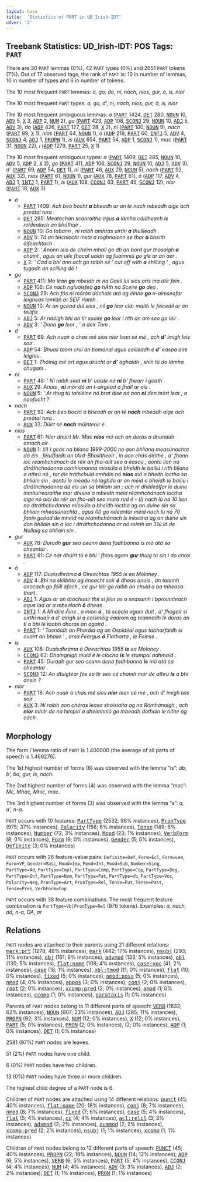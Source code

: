 ```yaml
---
layout: base
title:  'Statistics of PART in UD_Irish-IDT'
udver: '2'
---
```


## Treebank Statistics: UD_Irish-IDT: POS Tags: `PART`

There are 30 `PART` lemmas (0%), 42 `PART` types (0%) and 2651 `PART` tokens (7%).
Out of 17 observed tags, the rank of `PART` is: 10 in number of lemmas, 10 in number of types and 6 in number of tokens.

The 10 most frequent `PART` lemmas: <em>a, go, do, ní, nach, níos, gur, ó, is, níor</em>

The 10 most frequent `PART` types:  <em>a, go, d', ní, nach, níos, gur, ó, is, níor</em>

The 10 most frequent ambiguous lemmas: <em>a</em> (<tt><a href="ga_idt-pos-PART.html">PART</a></tt> 1424, <tt><a href="ga_idt-pos-DET.html">DET</a></tt> 280, <tt><a href="ga_idt-pos-NOUN.html">NOUN</a></tt> 10, <tt><a href="ga_idt-pos-ADV.html">ADV</a></tt> 5, <tt><a href="ga_idt-pos-X.html">X</a></tt> 3, <tt><a href="ga_idt-pos-ADP.html">ADP</a></tt> 2, <tt><a href="ga_idt-pos-NUM.html">NUM</a></tt> 2), <em>go</em> (<tt><a href="ga_idt-pos-PART.html">PART</a></tt> 423, <tt><a href="ga_idt-pos-ADP.html">ADP</a></tt> 108, <tt><a href="ga_idt-pos-SCONJ.html">SCONJ</a></tt> 29, <tt><a href="ga_idt-pos-NOUN.html">NOUN</a></tt> 10, <tt><a href="ga_idt-pos-ADJ.html">ADJ</a></tt> 5, <tt><a href="ga_idt-pos-ADV.html">ADV</a></tt> 3), <em>do</em> (<tt><a href="ga_idt-pos-ADP.html">ADP</a></tt> 426, <tt><a href="ga_idt-pos-PART.html">PART</a></tt> 127, <tt><a href="ga_idt-pos-DET.html">DET</a></tt> 28, <tt><a href="ga_idt-pos-X.html">X</a></tt> 2), <em>ní</em> (<tt><a href="ga_idt-pos-PART.html">PART</a></tt> 100, <tt><a href="ga_idt-pos-NOUN.html">NOUN</a></tt> 9), <em>nach</em> (<tt><a href="ga_idt-pos-PART.html">PART</a></tt> 99, <tt><a href="ga_idt-pos-X.html">X</a></tt> 1), <em>níos</em> (<tt><a href="ga_idt-pos-PART.html">PART</a></tt> 64, <tt><a href="ga_idt-pos-NOUN.html">NOUN</a></tt> 1), <em>ó</em> (<tt><a href="ga_idt-pos-ADP.html">ADP</a></tt> 218, <tt><a href="ga_idt-pos-PART.html">PART</a></tt> 60, <tt><a href="ga_idt-pos-INTJ.html">INTJ</a></tt> 5, <tt><a href="ga_idt-pos-ADV.html">ADV</a></tt> 4, <tt><a href="ga_idt-pos-SCONJ.html">SCONJ</a></tt> 4, <tt><a href="ga_idt-pos-ADJ.html">ADJ</a></tt> 1, <tt><a href="ga_idt-pos-PROPN.html">PROPN</a></tt> 1), <em>is</em> (<tt><a href="ga_idt-pos-AUX.html">AUX</a></tt> 654, <tt><a href="ga_idt-pos-PART.html">PART</a></tt> 54, <tt><a href="ga_idt-pos-ADP.html">ADP</a></tt> 1, <tt><a href="ga_idt-pos-SCONJ.html">SCONJ</a></tt> 1), <em>mac</em> (<tt><a href="ga_idt-pos-PART.html">PART</a></tt> 31, <tt><a href="ga_idt-pos-NOUN.html">NOUN</a></tt> 22), <em>i</em> (<tt><a href="ga_idt-pos-ADP.html">ADP</a></tt> 1279, <tt><a href="ga_idt-pos-PART.html">PART</a></tt> 25, <tt><a href="ga_idt-pos-X.html">X</a></tt> 1)

The 10 most frequent ambiguous types:  <em>a</em> (<tt><a href="ga_idt-pos-PART.html">PART</a></tt> 1409, <tt><a href="ga_idt-pos-DET.html">DET</a></tt> 285, <tt><a href="ga_idt-pos-NOUN.html">NOUN</a></tt> 10, <tt><a href="ga_idt-pos-ADV.html">ADV</a></tt> 5, <tt><a href="ga_idt-pos-ADP.html">ADP</a></tt> 2, <tt><a href="ga_idt-pos-X.html">X</a></tt> 2), <em>go</em> (<tt><a href="ga_idt-pos-PART.html">PART</a></tt> 411, <tt><a href="ga_idt-pos-ADP.html">ADP</a></tt> 106, <tt><a href="ga_idt-pos-SCONJ.html">SCONJ</a></tt> 29, <tt><a href="ga_idt-pos-NOUN.html">NOUN</a></tt> 10, <tt><a href="ga_idt-pos-ADJ.html">ADJ</a></tt> 5, <tt><a href="ga_idt-pos-ADV.html">ADV</a></tt> 3), <em>d'</em> (<tt><a href="ga_idt-pos-PART.html">PART</a></tt> 69, <tt><a href="ga_idt-pos-ADP.html">ADP</a></tt> 54, <tt><a href="ga_idt-pos-DET.html">DET</a></tt> 1), <em>ní</em> (<tt><a href="ga_idt-pos-PART.html">PART</a></tt> 46, <tt><a href="ga_idt-pos-AUX.html">AUX</a></tt> 29, <tt><a href="ga_idt-pos-NOUN.html">NOUN</a></tt> 5), <em>nach</em> (<tt><a href="ga_idt-pos-PART.html">PART</a></tt> 92, <tt><a href="ga_idt-pos-AUX.html">AUX</a></tt> 32), <em>níos</em> (<tt><a href="ga_idt-pos-PART.html">PART</a></tt> 61, <tt><a href="ga_idt-pos-NOUN.html">NOUN</a></tt> 1), <em>gur</em> (<tt><a href="ga_idt-pos-AUX.html">AUX</a></tt> 78, <tt><a href="ga_idt-pos-PART.html">PART</a></tt> 61), <em>ó</em> (<tt><a href="ga_idt-pos-ADP.html">ADP</a></tt> 117, <tt><a href="ga_idt-pos-ADV.html">ADV</a></tt> 4, <tt><a href="ga_idt-pos-ADJ.html">ADJ</a></tt> 1, <tt><a href="ga_idt-pos-INTJ.html">INTJ</a></tt> 1, <tt><a href="ga_idt-pos-PART.html">PART</a></tt> 1), <em>is</em> (<tt><a href="ga_idt-pos-AUX.html">AUX</a></tt> 108, <tt><a href="ga_idt-pos-CCONJ.html">CCONJ</a></tt> 63, <tt><a href="ga_idt-pos-PART.html">PART</a></tt> 45, <tt><a href="ga_idt-pos-SCONJ.html">SCONJ</a></tt> 12), <em>níor</em> (<tt><a href="ga_idt-pos-PART.html">PART</a></tt> 18, <tt><a href="ga_idt-pos-AUX.html">AUX</a></tt> 3)


* <em>a</em>
  * <tt><a href="ga_idt-pos-PART.html">PART</a></tt> 1409: <em>Ach beo bocht <b>a</b> bheadh ar an té nach mbeadh aige ach preátaí tura .</em>
  * <tt><a href="ga_idt-pos-DET.html">DET</a></tt> 285: <em>Meatachán scanraithe agus <b>a</b> lámha cáidheach le roidealach an bhóthair .</em>
  * <tt><a href="ga_idt-pos-NOUN.html">NOUN</a></tt> 10: <em>Go tobann , ní raibh amhras uirthi <b>a</b> thuilleadh .</em>
  * <tt><a href="ga_idt-pos-ADV.html">ADV</a></tt> 5: <em>Tá an teicníocht inste a roghnaíonn sé thar <b>a</b> bheith éifeachtach .</em>
  * <tt><a href="ga_idt-pos-ADP.html">ADP</a></tt> 2: <em>' Anonn leis de chéim mhall go dtí an bord gur thosaigh <b>a</b> chaint , agus an uile fhocal uaidh ag fuaimniú go glé ar an aer .</em>
  * <tt><a href="ga_idt-pos-X.html">X</a></tt> 2: <em>' Cad a bhí ann ach go raibh sé ' cut off with <b>a</b> shilling ' , agus tugadh an scilling dó !</em>
* <em>go</em>
  * <tt><a href="ga_idt-pos-PART.html">PART</a></tt> 411: <em>Mo léan <b>go</b> mbeidh ar na Gaeil luí síos arís ina dtír féin .</em>
  * <tt><a href="ga_idt-pos-ADP.html">ADP</a></tt> 106: <em>Cé nach ngluaisfeá <b>go</b> hÁth na Sceire <b>go</b> deo .</em>
  * <tt><a href="ga_idt-pos-SCONJ.html">SCONJ</a></tt> 29: <em>Ach fós ní mórán dóchais atá ag éinne <b>go</b> n-aimseofar leigheas iomlán ar SEIF riamh .</em>
  * <tt><a href="ga_idt-pos-NOUN.html">NOUN</a></tt> 10: <em>Ar an gcéad dul síos , níl <b>go</b> leor clár maith le feiceáil ar an teilifís .</em>
  * <tt><a href="ga_idt-pos-ADJ.html">ADJ</a></tt> 5: <em>Ar ndóigh bhí an tír suaite <b>go</b> leor i rith an am seo go léir .</em>
  * <tt><a href="ga_idt-pos-ADV.html">ADV</a></tt> 3: <em>' Dona <b>go</b> leor , ' a deir Tom .</em>
* <em>d'</em>
  * <tt><a href="ga_idt-pos-PART.html">PART</a></tt> 69: <em>Ach nuair a chas mé síos níor lean sé mé , ach <b>d'</b> imigh leis soir .</em>
  * <tt><a href="ga_idt-pos-ADP.html">ADP</a></tt> 54: <em>Bhuail taom croí an tiománaí agus cailleadh é <b>d'</b> easpa aire leighis .</em>
  * <tt><a href="ga_idt-pos-DET.html">DET</a></tt> 1: <em>Tháinig mé ort agus drúcht ar <b>d'</b> aghaidh , shín tú do lámha chugam .</em>
* <em>ní</em>
  * <tt><a href="ga_idt-pos-PART.html">PART</a></tt> 46: <em>' Ní raibh siad <b>ní</b> b' uaisle ná <b>ní</b> b' fhearr i gcath .</em>
  * <tt><a href="ga_idt-pos-AUX.html">AUX</a></tt> 29: <em>Anois , <b>ní</b> mór dó an t-airgead a fháil ar ais .</em>
  * <tt><a href="ga_idt-pos-NOUN.html">NOUN</a></tt> 5: <em>' Ar thug tú taisléine nó brat áise nó aon <b>ní</b> den tsórt leat , a naofacht ?</em>
* <em>nach</em>
  * <tt><a href="ga_idt-pos-PART.html">PART</a></tt> 92: <em>Ach beo bocht a bheadh ar an té <b>nach</b> mbeadh aige ach preátaí tura .</em>
  * <tt><a href="ga_idt-pos-AUX.html">AUX</a></tt> 32: <em>Dúirt sé <b>nach</b> múinteoir é .</em>
* <em>níos</em>
  * <tt><a href="ga_idt-pos-PART.html">PART</a></tt> 61: <em>Níor dhúirt Mr. Mac <b>níos</b> mó ach an doras a dhúnadh amach air .</em>
  * <tt><a href="ga_idt-pos-NOUN.html">NOUN</a></tt> 1: <em>(ii) I gcás na bliana 1999-2000 nó aon bhliana measúnachta dá éis , féadfaidh an tArd-Bhailitheoir , in aon chás áirithe , d' fhonn íoc réamhchánach de réir an fho-ailt seo a éascú , aontú líon na dtráthchodanna comhionanna míosúla a bheidh le bailiú i rith bliana a athrú nó , tar éis tráthchuid amháin nó <b>níos</b> mó a bheith íoctha sa bhliain sin , aontú le méadú nó laghdú ar an méid a bheidh le bailiú i dtráthchodanna dá éis sin sa bhliain sin ; ach ní dhéileálfar le duine inmhuirearaithe mar dhuine a mbeidh méid réamhchánach íoctha aige nó aici de réir an fho-ailt seo mura rud é - (I) nach lú ná 10 líon na dtráthchodanna míosúla a bheidh íoctha ag an duine sin sa bhliain mheasúnachta , agus (II) go ndéantar méid nach lú ná 70 faoin gcéad de mhéid na réamhchánach is iníoctha ag an duine sin don bhliain sin a íoc i dtráthchodanna ar nó roimh an 31ú lá de Nollaig sa bhliain sin .</em>
* <em>gur</em>
  * <tt><a href="ga_idt-pos-AUX.html">AUX</a></tt> 78: <em>Duradh <b>gur</b> seo ceann dena fadhbanna is mó atá sa cheantar .</em>
  * <tt><a href="ga_idt-pos-PART.html">PART</a></tt> 61: <em>Cé nár dhúirt tú é bhí ' fhios agam <b>gur</b> thuig tú sin i do chroí .</em>
* <em>ó</em>
  * <tt><a href="ga_idt-pos-ADP.html">ADP</a></tt> 117: <em>Duaisdhráma <b>ó</b> Oireachtas 1955 is ea Moloney .</em>
  * <tt><a href="ga_idt-pos-ADV.html">ADV</a></tt> 4: <em>Bhí na sléibhte ag imeacht soir <b>ó</b> dheas anois , an talamh cnocach go fóill áfach , cé gur léir go raibh an chuid a ba mheasa thart .</em>
  * <tt><a href="ga_idt-pos-ADJ.html">ADJ</a></tt> 1: <em>Agus ar an drochuair thit sí féin as a seasamh i bproinnteach agus iad ar a mbealach <b>ó</b> dheas .</em>
  * <tt><a href="ga_idt-pos-INTJ.html">INTJ</a></tt> 1: <em>A Mháire Áine , a iníon <b>ó</b> , tá scéala agam duit , d' fhógair sí uirthi nuair a d' airigh sí a coisméig éadrom ag teannadh le doras an tí a bhí le taobh dhoras an agaird .</em>
  * <tt><a href="ga_idt-pos-PART.html">PART</a></tt> 1: <em>' Tosnóidh an Pharáid ag an Ospidéal agus tabharfaidh sí cuairt an bhaile ' , arsa Feargus <b>ó</b> Flatharta , le Foinse .</em>
* <em>is</em>
  * <tt><a href="ga_idt-pos-AUX.html">AUX</a></tt> 108: <em>Duaisdhráma ó Oireachtas 1955 <b>is</b> ea Moloney .</em>
  * <tt><a href="ga_idt-pos-CCONJ.html">CCONJ</a></tt> 63: <em>Dhaingnigh muid é le clocha <b>is</b> le stumpaí adhmaid .</em>
  * <tt><a href="ga_idt-pos-PART.html">PART</a></tt> 45: <em>Duradh gur seo ceann dena fadhbanna <b>is</b> mó atá sa cheantar .</em>
  * <tt><a href="ga_idt-pos-SCONJ.html">SCONJ</a></tt> 12: <em>An dtuigtear fós sa tír seo cé chomh mór de athrú <b>is</b> a bhí ansin ?</em>
* <em>níor</em>
  * <tt><a href="ga_idt-pos-PART.html">PART</a></tt> 18: <em>Ach nuair a chas mé síos <b>níor</b> lean sé mé , ach d' imigh leis soir .</em>
  * <tt><a href="ga_idt-pos-AUX.html">AUX</a></tt> 3: <em>Ní raibh aon chóras leasa shóisialta ag na Rómhánaigh , ach <b>níor</b> mhór do na himpirí a dheimhniú go mbeadh dóthain le hithe ag cách .</em>

## Morphology

The form / lemma ratio of `PART` is 1.400000 (the average of all parts of speech is 1.469276).

The 1st highest number of forms (6) was observed with the lemma “is”: <em>ab, b', ba, gur, is, nach</em>.

The 2nd highest number of forms (4) was observed with the lemma “mac”: <em>Mc, Mhac, Mhic, mac</em>.

The 3rd highest number of forms (3) was observed with the lemma “a”: <em>a, a', n-a</em>.

`PART` occurs with 10 features: <tt><a href="ga_idt-feat-PartType.html">PartType</a></tt> (2532; 96% instances), <tt><a href="ga_idt-feat-PronType.html">PronType</a></tt> (975; 37% instances), <tt><a href="ga_idt-feat-Polarity.html">Polarity</a></tt> (156; 6% instances), <tt><a href="ga_idt-feat-Tense.html">Tense</a></tt> (149; 6% instances), <tt><a href="ga_idt-feat-Number.html">Number</a></tt> (72; 3% instances), <tt><a href="ga_idt-feat-Mood.html">Mood</a></tt> (23; 1% instances), <tt><a href="ga_idt-feat-VerbForm.html">VerbForm</a></tt> (8; 0% instances), <tt><a href="ga_idt-feat-Form.html">Form</a></tt> (6; 0% instances), <tt><a href="ga_idt-feat-Gender.html">Gender</a></tt> (5; 0% instances), <tt><a href="ga_idt-feat-Definite.html">Definite</a></tt> (3; 0% instances)

`PART` occurs with 26 feature-value pairs: `Definite=Def`, `Form=Ecl`, `Form=Len`, `Form=VF`, `Gender=Masc`, `Mood=Imp`, `Mood=Int`, `Mood=Sub`, `Number=Sing`, `PartType=Ad`, `PartType=Cmpl`, `PartType=Comp`, `PartType=Cop`, `PartType=Deg`, `PartType=Inf`, `PartType=Num`, `PartType=Pat`, `PartType=Vb`, `PartType=Voc`, `Polarity=Neg`, `PronType=Art`, `PronType=Rel`, `Tense=Fut`, `Tense=Past`, `Tense=Pres`, `VerbForm=Cop`

`PART` occurs with 38 feature combinations.
The most frequent feature combination is `PartType=Vb|PronType=Rel` (876 tokens).
Examples: <em>a, nach, dá, n-a, DA, ar</em>


## Relations

`PART` nodes are attached to their parents using 21 different relations: <tt><a href="ga_idt-dep-mark-prt.html">mark:prt</a></tt> (1278; 48% instances), <tt><a href="ga_idt-dep-mark.html">mark</a></tt> (442; 17% instances), <tt><a href="ga_idt-dep-nsubj.html">nsubj</a></tt> (293; 11% instances), <tt><a href="ga_idt-dep-obj.html">obj</a></tt> (161; 6% instances), <tt><a href="ga_idt-dep-advmod.html">advmod</a></tt> (133; 5% instances), <tt><a href="ga_idt-dep-obl.html">obl</a></tt> (130; 5% instances), <tt><a href="ga_idt-dep-flat-name.html">flat:name</a></tt> (108; 4% instances), <tt><a href="ga_idt-dep-case-voc.html">case:voc</a></tt> (41; 2% instances), <tt><a href="ga_idt-dep-case.html">case</a></tt> (18; 1% instances), <tt><a href="ga_idt-dep-obl-tmod.html">obl:tmod</a></tt> (11; 0% instances), <tt><a href="ga_idt-dep-flat.html">flat</a></tt> (10; 0% instances), <tt><a href="ga_idt-dep-fixed.html">fixed</a></tt> (5; 0% instances), <tt><a href="ga_idt-dep-nmod-poss.html">nmod:poss</a></tt> (5; 0% instances), <tt><a href="ga_idt-dep-nmod.html">nmod</a></tt> (4; 0% instances), <tt><a href="ga_idt-dep-appos.html">appos</a></tt> (3; 0% instances), <tt><a href="ga_idt-dep-conj.html">conj</a></tt> (2; 0% instances), <tt><a href="ga_idt-dep-root.html">root</a></tt> (2; 0% instances), <tt><a href="ga_idt-dep-xcomp-pred.html">xcomp:pred</a></tt> (2; 0% instances), <tt><a href="ga_idt-dep-amod.html">amod</a></tt> (1; 0% instances), <tt><a href="ga_idt-dep-ccomp.html">ccomp</a></tt> (1; 0% instances), <tt><a href="ga_idt-dep-parataxis.html">parataxis</a></tt> (1; 0% instances)

Parents of `PART` nodes belong to 11 different parts of speech: <tt><a href="ga_idt-pos-VERB.html">VERB</a></tt> (1632; 62% instances), <tt><a href="ga_idt-pos-NOUN.html">NOUN</a></tt> (607; 23% instances), <tt><a href="ga_idt-pos-ADJ.html">ADJ</a></tt> (285; 11% instances), <tt><a href="ga_idt-pos-PROPN.html">PROPN</a></tt> (92; 3% instances), <tt><a href="ga_idt-pos-NUM.html">NUM</a></tt> (12; 0% instances), <tt><a href="ga_idt-pos-X.html">X</a></tt> (12; 0% instances), <tt><a href="ga_idt-pos-PART.html">PART</a></tt> (5; 0% instances), <tt><a href="ga_idt-pos-PRON.html">PRON</a></tt> (2; 0% instances),  (2; 0% instances), <tt><a href="ga_idt-pos-ADP.html">ADP</a></tt> (1; 0% instances), <tt><a href="ga_idt-pos-DET.html">DET</a></tt> (1; 0% instances)

2581 (97%) `PART` nodes are leaves.

51 (2%) `PART` nodes have one child.

6 (0%) `PART` nodes have two children.

13 (0%) `PART` nodes have three or more children.

The highest child degree of a `PART` node is 6.

Children of `PART` nodes are attached using 14 different relations: <tt><a href="ga_idt-dep-punct.html">punct</a></tt> (45; 40% instances), <tt><a href="ga_idt-dep-flat-name.html">flat:name</a></tt> (20; 18% instances), <tt><a href="ga_idt-dep-conj.html">conj</a></tt> (8; 7% instances), <tt><a href="ga_idt-dep-nmod.html">nmod</a></tt> (8; 7% instances), <tt><a href="ga_idt-dep-fixed.html">fixed</a></tt> (7; 6% instances), <tt><a href="ga_idt-dep-case.html">case</a></tt> (5; 4% instances), <tt><a href="ga_idt-dep-flat.html">flat</a></tt> (5; 4% instances), <tt><a href="ga_idt-dep-cc.html">cc</a></tt> (4; 4% instances), <tt><a href="ga_idt-dep-acl-relcl.html">acl:relcl</a></tt> (3; 3% instances), <tt><a href="ga_idt-dep-advmod.html">advmod</a></tt> (2; 2% instances), <tt><a href="ga_idt-dep-nummod.html">nummod</a></tt> (2; 2% instances), <tt><a href="ga_idt-dep-xcomp-pred.html">xcomp:pred</a></tt> (2; 2% instances), <tt><a href="ga_idt-dep-nsubj.html">nsubj</a></tt> (1; 1% instances), <tt><a href="ga_idt-dep-xcomp.html">xcomp</a></tt> (1; 1% instances)

Children of `PART` nodes belong to 12 different parts of speech: <tt><a href="ga_idt-pos-PUNCT.html">PUNCT</a></tt> (45; 40% instances), <tt><a href="ga_idt-pos-PROPN.html">PROPN</a></tt> (22; 19% instances), <tt><a href="ga_idt-pos-NOUN.html">NOUN</a></tt> (14; 12% instances), <tt><a href="ga_idt-pos-ADP.html">ADP</a></tt> (6; 5% instances), <tt><a href="ga_idt-pos-VERB.html">VERB</a></tt> (6; 5% instances), <tt><a href="ga_idt-pos-PART.html">PART</a></tt> (5; 4% instances), <tt><a href="ga_idt-pos-CCONJ.html">CCONJ</a></tt> (4; 4% instances), <tt><a href="ga_idt-pos-NUM.html">NUM</a></tt> (4; 4% instances), <tt><a href="ga_idt-pos-ADV.html">ADV</a></tt> (3; 3% instances), <tt><a href="ga_idt-pos-ADJ.html">ADJ</a></tt> (2; 2% instances), <tt><a href="ga_idt-pos-DET.html">DET</a></tt> (1; 1% instances), <tt><a href="ga_idt-pos-PRON.html">PRON</a></tt> (1; 1% instances)

